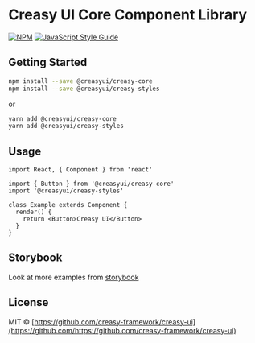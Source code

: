 # Creasy UI Core Component Library

[![NPM](https://img.shields.io/npm/v/@creasyui/creasy-core.svg)](https://www.npmjs.com/package/@creasyui/creasy-core) [![JavaScript Style Guide](https://img.shields.io/badge/code_style-standard-brightgreen.svg)](https://standardjs.com)

## Getting Started

```bash
npm install --save @creasyui/creasy-core
npm install --save @creasyui/creasy-styles
```

or

```bash
yarn add @creasyui/creasy-core
yarn add @creasyui/creasy-styles
```

## Usage

```tsx
import React, { Component } from 'react'

import { Button } from '@creasyui/creasy-core'
import '@creasyui/creasy-styles'

class Example extends Component {
  render() {
    return <Button>Creasy UI</Button>
  }
}
```

## Storybook

Look at more examples from [storybook](http://creasyui.furryear.com.s3-website-ap-southeast-2.amazonaws.com/)

## License

MIT © [https://github.com/creasy-framework/creasy-ui](https://github.com/https://github.com/creasy-framework/creasy-ui)
